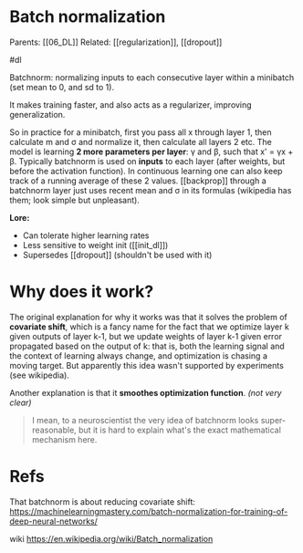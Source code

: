 # Batch normalization

Parents: [[06_DL]]
Related: [[regularization]], [[dropout]]

#dl


Batchnorm: normalizing inputs to each consecutive layer within a minibatch (set mean to 0, and sd to 1).

It makes training faster, and also acts as a regularizer, improving generalization.

So in practice for a minibatch, first you pass all x through layer 1, then calculate m and σ and normalize it, then calculate all layers 2 etc. The model is learning **2 more parameters per layer**: γ and β, such that x' = γx + β. Typically batchnorm is used on **inputs** to each layer (after weights, but before the activation function). In continuous learning one can also keep track of a running average of these 2 values. [[backprop]] through a batchnorm layer just uses recent mean and σ in its formulas (wikipedia has them; look simple but unpleasant).

**Lore:**
* Can tolerate higher learning rates
* Less sensitive to weight init ([[init_dl]])
* Supersedes [[dropout]] (shouldn't be used with it)

# Why does it work?

The original explanation for why it works was that it solves the problem of **covariate shift**, which is a fancy name for the fact that we optimize layer k given outputs of layer k-1, but we update weights of layer k-1 given error propagated based on the output of k: that is, both the learning signal and the context of learning always change, and optimization is chasing a moving target. But apparently this idea wasn't supported by experiments (see wikipedia).

Another explanation is that it **smoothes optimization function**. _(not very clear)_

> I mean, to a neuroscientist the very idea of batchnorm looks super-reasonable, but it is hard to explain what's the exact mathematical mechanism here.

# Refs

That batchnorm is about reducing covariate shift:
https://machinelearningmastery.com/batch-normalization-for-training-of-deep-neural-networks/

wiki
https://en.wikipedia.org/wiki/Batch_normalization